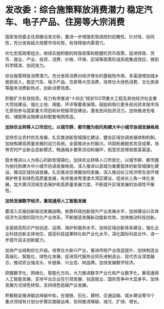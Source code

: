 # 发改委：综合施策释放消费潜力 稳定汽车、电子产品、住房等大宗消费

国家发改委主任郑栅洁发文称，要进一步增强宏观调控的前瞻性、针对性、协同性，充分发挥超大规模市场优势，有效释放内需潜力。

优化宏观政策组合。继续实施积极的财政政策和稳健的货币政策，促进财政、货币、就业、产业、投资、消费、价格、环保、区域等政策形成系统集成效应，做到科学精准、协同发力。

综合施策释放消费潜力。充分发挥消费对经济增长的基础性作用，多渠道增加城乡居民收入，稳定汽车、电子产品、住房等大宗消费，培育壮大绿色消费、文化旅游等服务消费新热点，创新消费场景。

积极扩大有效投资。有力有序推进“十四五”规划102项重大工程及其他经济社会重大项目建设，强化土地、用能、环评等要素保障。鼓励和吸引更多民间资本按市场化原则参与国家重大项目和补短板项目建设，激发民间投资活力。加快推进充电桩、储能等设施建设和配套电网改造。

**加快农业转移人口市民化，以城市群、都市圈为依托构建大中小城市协调发展格局**

坚持农业农村优先发展，扎实推进新型城镇化建设，健全区域协调发展体制机制，加快构建高质量发展的动力系统。全面推进乡村振兴。巩固拓展脱贫攻坚成果，培育农村产业新业态新模式，畅通城乡要素流动和循环，拓宽农民增收致富渠道。

稳步推进以人为核心的新型城镇化。加快农业转移人口市民化，以城市群、都市圈为依托构建大中小城市协调发展格局，深入推进以县城为重要载体的新型城镇化建设。推动区域协调发展。扎实推进京津冀协同发展，深入推动长江经济带生态环境保护修复和绿色高质量发展，有序推进粤港澳大湾区建设，促进长三角一体化发展，加大黄河流域生态保护和高质量发展力度，不断提升区域发展的协调性平衡性。

**加快发展数字经济，重视通用人工智能发展**

要深入实施创新驱动发展战略，依靠科技创新提升产业发展水平，加快建设以实体经济为支撑的现代化产业体系，不断塑造发展新动能新优势。加快推动科技创新。

全面提高知识产权创造、运用、保护和服务水平。加快区域创新体系建设，强化企业科技创新主体地位，提高科技成果转化和产业化水平，深化国际科技合作，进一步提升自主创新能力。

加快产业结构优化升级。培育壮大新兴产业，推进传统产业改造提升，加快制造业高端化、智能化、绿色化发展，促进现代服务业同先进制造业、现代农业深度融合，推动农业强龙头、补链条、兴业态、树品牌。加快发展数字经济。

把握数字化、网络化、智能化方向，大力推进数字产业化和产业数字化，重视通用人工智能发展，支持平台企业在引领发展、创造就业、国际竞争中大显身手。加快发展方式绿色转型。支持绿色低碳产业发展。

积极稳妥推进碳达峰碳中和，在钢铁、石化、建材、交通运输、城乡建设等10个重点领域有计划分步骤实施碳达峰，协同推进降碳、减污、扩绿、增长。

